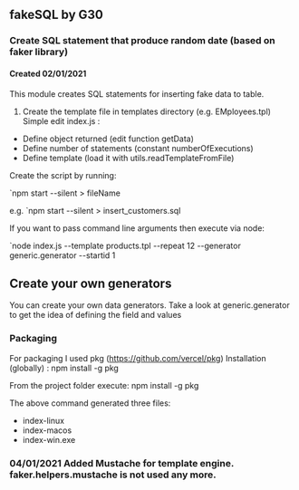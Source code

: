 ## fakeSQL by G30

### Create SQL statement that produce random date (based on faker library)

#### Created 02/01/2021

This module creates SQL statements for inserting fake data to table.

1. Create the template file in templates directory (e.g. EMployees.tpl)
   Simple edit index.js :

- Define object returned (edit function getData)
- Define number of statements (constant numberOfExecutions)
- Define template (load it with utils.readTemplateFromFile)

Create the script by running:

`npm start --silent > fileName

e.g. `npm start --silent > insert_customers.sql

If you want to pass command line arguments then execute via node:

`node index.js --template products.tpl --repeat 12 --generator generic.generator --startid 1

## Create your own generators

You can create your own data generators. Take a look at generic.generator to get the idea of defining the field and values

### Packaging

For packaging I used pkg (https://github.com/vercel/pkg)
Installation (globally) : npm install -g pkg

From the project folder execute:
npm install -g pkg

The above command generated three files:

- index-linux
- index-macos
- index-win.exe

### 04/01/2021 Added Mustache for template engine. faker.helpers.mustache is not used any more.
